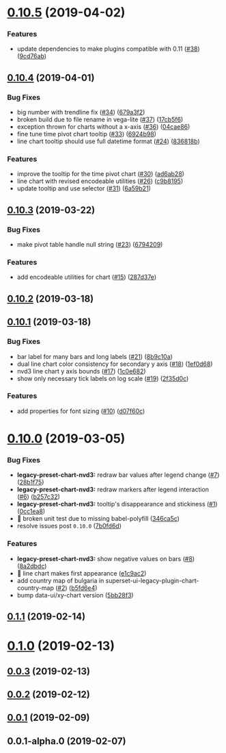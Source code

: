 # [0.10.5](https://github.com/apache-superset/superset-ui-plugins/compare/v0.10.4...v0.10.5) (2019-04-02)


### Features

* update dependencies to make plugins compatible with 0.11 ([#38](https://github.com/apache-superset/superset-ui-plugins/issues/38)) ([9cd76ab](https://github.com/apache-superset/superset-ui-plugins/commit/9cd76ab))



## [0.10.4](https://github.com/apache-superset/superset-ui-plugins/compare/v0.10.3...v0.10.4) (2019-04-01)


### Bug Fixes

* big number with trendline fix ([#34](https://github.com/apache-superset/superset-ui-plugins/issues/34)) ([679a3f2](https://github.com/apache-superset/superset-ui-plugins/commit/679a3f2))
* broken build due to file rename in vega-lite ([#37](https://github.com/apache-superset/superset-ui-plugins/issues/37)) ([17cb5f6](https://github.com/apache-superset/superset-ui-plugins/commit/17cb5f6))
* exception thrown for charts without a x-axis ([#36](https://github.com/apache-superset/superset-ui-plugins/issues/36)) ([04cae86](https://github.com/apache-superset/superset-ui-plugins/commit/04cae86))
* fine tune time pivot chart tooltip ([#33](https://github.com/apache-superset/superset-ui-plugins/issues/33)) ([6924b98](https://github.com/apache-superset/superset-ui-plugins/commit/6924b98))
* line chart tooltip should use full datetime format ([#24](https://github.com/apache-superset/superset-ui-plugins/issues/24)) ([836818b](https://github.com/apache-superset/superset-ui-plugins/commit/836818b))


### Features

* improve the tooltip for the time pivot chart ([#30](https://github.com/apache-superset/superset-ui-plugins/issues/30)) ([ad6ab28](https://github.com/apache-superset/superset-ui-plugins/commit/ad6ab28))
* line chart with revised encodeable utilities ([#26](https://github.com/apache-superset/superset-ui-plugins/issues/26)) ([c9b8195](https://github.com/apache-superset/superset-ui-plugins/commit/c9b8195))
* update tooltip and use selector ([#31](https://github.com/apache-superset/superset-ui-plugins/issues/31)) ([6a59b21](https://github.com/apache-superset/superset-ui-plugins/commit/6a59b21))



## [0.10.3](https://github.com/apache-superset/superset-ui-plugins/compare/v0.10.2...v0.10.3) (2019-03-22)


### Bug Fixes

* make pivot table handle null string ([#23](https://github.com/apache-superset/superset-ui-plugins/issues/23)) ([6794209](https://github.com/apache-superset/superset-ui-plugins/commit/6794209))


### Features

* add encodeable utilities for chart ([#15](https://github.com/apache-superset/superset-ui-plugins/issues/15)) ([287d37e](https://github.com/apache-superset/superset-ui-plugins/commit/287d37e))



## [0.10.2](https://github.com/apache-superset/superset-ui-plugins/compare/v0.10.1...v0.10.2) (2019-03-18)



## [0.10.1](https://github.com/apache-superset/superset-ui-plugins/compare/v0.10.0...v0.10.1) (2019-03-18)


### Bug Fixes

* bar label for many bars and long labels ([#21](https://github.com/apache-superset/superset-ui-plugins/issues/21)) ([8b9c10a](https://github.com/apache-superset/superset-ui-plugins/commit/8b9c10a))
* dual line chart color consistency for secondary y axis ([#18](https://github.com/apache-superset/superset-ui-plugins/issues/18)) ([1ef0d68](https://github.com/apache-superset/superset-ui-plugins/commit/1ef0d68))
* nvd3 line chart y axis bounds ([#17](https://github.com/apache-superset/superset-ui-plugins/issues/17)) ([1c0e682](https://github.com/apache-superset/superset-ui-plugins/commit/1c0e682))
* show only necessary tick labels on log scale ([#19](https://github.com/apache-superset/superset-ui-plugins/issues/19)) ([2f35d0c](https://github.com/apache-superset/superset-ui-plugins/commit/2f35d0c))


### Features

* add properties for font sizing ([#10](https://github.com/apache-superset/superset-ui-plugins/issues/10)) ([d07f60c](https://github.com/apache-superset/superset-ui-plugins/commit/d07f60c))



# [0.10.0](https://github.com/apache-superset/superset-ui-plugins/compare/v0.1.1...v0.10.0) (2019-03-05)


### Bug Fixes

* **legacy-preset-chart-nvd3:** redraw bar values after legend change ([#7](https://github.com/apache-superset/superset-ui-plugins/issues/7)) ([28b1f75](https://github.com/apache-superset/superset-ui-plugins/commit/28b1f75))
* **legacy-preset-chart-nvd3:** redraw markers after legend interaction ([#6](https://github.com/apache-superset/superset-ui-plugins/issues/6)) ([b257c32](https://github.com/apache-superset/superset-ui-plugins/commit/b257c32))
* **legacy-preset-chart-nvd3:** tooltip's disappearance and stickiness ([#1](https://github.com/apache-superset/superset-ui-plugins/issues/1)) ([0cc1ea8](https://github.com/apache-superset/superset-ui-plugins/commit/0cc1ea8))
* 🐛 broken unit test due to missing babel-polyfill ([346ca5c](https://github.com/apache-superset/superset-ui-plugins/commit/346ca5c))
* resolve issues post `0.10.0` ([7b0fd6d](https://github.com/apache-superset/superset-ui-plugins/commit/7b0fd6d))


### Features

* **legacy-preset-chart-nvd3:** show negative values on bars ([#8](https://github.com/apache-superset/superset-ui-plugins/issues/8)) ([8a2dbdc](https://github.com/apache-superset/superset-ui-plugins/commit/8a2dbdc))
* 🎸 line chart makes first appearance ([e1c9ac2](https://github.com/apache-superset/superset-ui-plugins/commit/e1c9ac2))
* add country map of bulgaria in superset-ui-legacy-plugin-chart-country-map ([#2](https://github.com/apache-superset/superset-ui-plugins/issues/2)) ([b5fd6e4](https://github.com/apache-superset/superset-ui-plugins/commit/b5fd6e4))
* bump data-ui/xy-chart version ([5bb28f3](https://github.com/apache-superset/superset-ui-plugins/commit/5bb28f3))



## [0.1.1](https://github.com/apache-superset/superset-ui-plugins/compare/v0.1.0...v0.1.1) (2019-02-14)



# [0.1.0](https://github.com/apache-superset/superset-ui-plugins/compare/v0.0.3...v0.1.0) (2019-02-13)



## [0.0.3](https://github.com/apache-superset/superset-ui-plugins/compare/v0.0.2...v0.0.3) (2019-02-13)



## [0.0.2](https://github.com/apache-superset/superset-ui-plugins/compare/v0.0.1...v0.0.2) (2019-02-12)



## [0.0.1](https://github.com/apache-superset/superset-ui-plugins/compare/v0.0.1-alpha.0...v0.0.1) (2019-02-09)



## 0.0.1-alpha.0 (2019-02-07)



